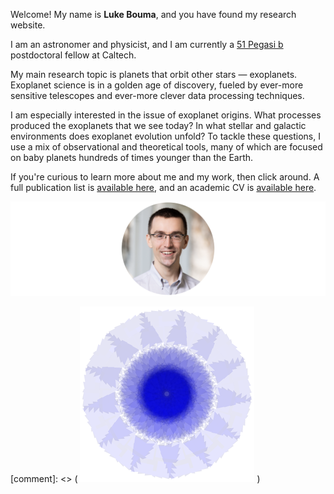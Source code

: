Welcome! My name is **Luke Bouma**, and you have found my research website.

I am an astronomer and physicist, and I am currently a [51 Pegasi
b](https://www.hsfoundation.org/fellow/luke-bouma-ph-d-candidate/) postdoctoral
fellow at Caltech.

My main research topic is planets that orbit other stars — exoplanets.
Exoplanet science is in a golden age of discovery, fueled by ever-more
sensitive telescopes and ever-more clever data processing techniques.

I am especially interested in the issue of exoplanet origins.  What processes
produced the exoplanets that we see today?  In what stellar and galactic
environments does exoplanet evolution unfold?  To tackle these questions, I use
a mix of observational and theoretical tools, many of which are focused on baby
planets hundreds of times younger than the Earth.

If you're curious to learn more about me and my work, then click around.
A full publication list is [available
here](https://ui.adsabs.harvard.edu/public-libraries/uXPWdyI2RH2T-Sv0rcwUwA),
and an academic CV is [available here](/pdfs/LukeBouma_CV_Feb_2024.pdf).

![face](/images/face.png) 

[comment]: <> ( ![nifty](/images/nifty.png) )
